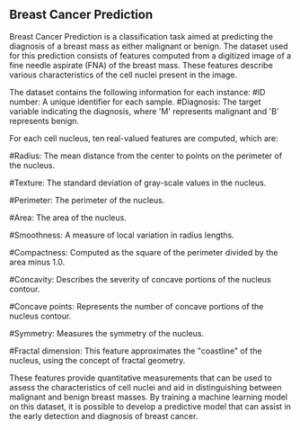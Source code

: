 ## Breast Cancer Prediction
Breast Cancer Prediction is a classification task aimed at predicting the diagnosis of a breast mass as either malignant or benign. The dataset used for this prediction consists of features computed from a digitized image of a fine needle aspirate (FNA) of the breast mass. These features describe various characteristics of the cell nuclei present in the image.

The dataset contains the following information for each instance:
#ID number: A unique identifier for each sample.
#Diagnosis: The target variable indicating the diagnosis, where 'M' represents malignant and 'B' represents benign.

For each cell nucleus, ten real-valued features are computed, which are:

#Radius: The mean distance from the center to points on the perimeter of the nucleus.

#Texture: The standard deviation of gray-scale values in the nucleus.

#Perimeter: The perimeter of the nucleus.

#Area: The area of the nucleus.

#Smoothness: A measure of local variation in radius lengths.

#Compactness: Computed as the square of the perimeter divided by the area minus 1.0.

#Concavity: Describes the severity of concave portions of the nucleus contour.

#Concave points: Represents the number of concave portions of the nucleus contour.

#Symmetry: Measures the symmetry of the nucleus.

#Fractal dimension: This feature approximates the "coastline" of the nucleus, using the concept of fractal geometry.

These features provide quantitative measurements that can be used to assess the characteristics of cell nuclei and aid in distinguishing between malignant and benign breast masses. By training a machine learning model on this dataset, it is possible to develop a predictive model that can assist in the early detection and diagnosis of breast cancer.
